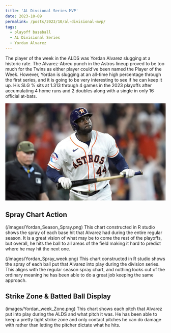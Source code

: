 ```yaml
---
title: 'AL Divsional Series MVP'
date: 2023-10-09
permalink: /posts/2023/10/al-divisional-mvp/
tags:
  - playoff baseball
  - AL Divisional Series
  - Yordan Alvarez
---
```


The player of the week in the ALDS was Yordan Alvarez slugging at a historic rate. The Alvarez-Abreu punch in the Astros lineup proved to be too much for the Twins as either player could’ve been named the Player of the Week. However, Yordan is slugging at an all-time high percentage through the first series, and it is going to be very interesting to see if he can keep it up. His SLG % sits at 1.313 through 4 games in the 2023 playoffs after accumulating 4 home runs and 2 doubles along with a single in only 16 official at-bats. 

![Illustration of Yordan Alvarez](/images/Yordan_image.png)


Spray Chart Action
------
(/images/Yordan_Season_Spray.png)
This chart constructed in R studio shows the spray of each base hit that Alvarez had during the entire regular season. It is a great vision of what may be to come the rest of the playoffs, but overall, he hits the ball to all areas of the field making it hard to predict where he may hit the next one. 

(/images/Yordan_Spray_week.png)
This chart constructed in R studio shows the spray of each ball put that Alvarez into play during the division series. This aligns with the regular season spray chart, and nothing looks out of the ordinary meaning he has been able to do a great job keeping the same approach. 

Strike Zone & Batted Ball Display
------
(images/Yordan_week_Zone.png)
This chart shows each pitch that Alvarez put into play during the ALDS and what pitch it was. He has been able to keep a pretty tight strike zone and only contact pitches he can do damage with rather than letting the pitcher dictate what he hits. 
